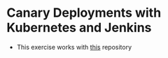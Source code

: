 # Canary Deployments with Kubernetes and Jenkins

- This exercise works with [this](https://github.com/linuxacademy/cicd-pipeline-train-schedule-canary) repository

